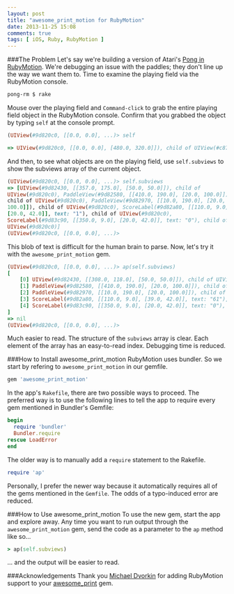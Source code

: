 ```yaml
---
layout: post
title: "awesome_print_motion for RubyMotion"
date: 2013-11-25 15:08
comments: true
tags: [ iOS, Ruby, RubyMotion ]
---
```

###The Problem
Let's say we're building a version of Atari's [Pong in RubyMotion](/blog/2013/02/26/atari-pong-rubymotion-objective-c/). We're debugging an issue with the paddles; they don't line up the way we want them to. Time to examine the playing field via the RubyMotion console.

```bash
pong-rm $ rake
```

Mouse over the playing field and `Command-click` to grab the entire playing field object in the RubyMotion console. Confirm that you grabbed the object by typing `self` at the console prompt.

```ruby
(UIView(#9d820c0, [[0.0, 0.0], ...)> self

=> UIView(#9d820c0, [[0.0, 0.0], [480.0, 320.0]]), child of UIView(#c876920)
```

And then, to see what objects are on the playing field, use
`self.subviews` to show the subviews array of the current object.

```ruby
(UIView(#9d820c0, [[0.0, 0.0], ...)> self.subviews
=> [UIView(#9d82430, [[357.0, 175.0], [50.0, 50.0]]), child of
UIView(#9d820c0), PaddleView(#9d82580, [[410.0, 190.0], [20.0, 100.0]]),
child of UIView(#9d820c0), PaddleView(#9d82970, [[10.0, 190.0], [20.0,
100.0]]), child of UIView(#9d820c0), ScoreLabel(#9d82a80, [[110.0, 9.0],
[20.0, 42.0]], text: "1"), child of UIView(#9d820c0),
ScoreLabel(#9d83c90, [[350.0, 9.0], [20.0, 42.0]], text: "0"), child of
UIView(#9d820c0)]
(UIView(#9d820c0, [[0.0, 0.0], ...)>
```

This blob of text is difficult for the human brain to parse. Now, let's try it with the `awesome_print_motion` gem.

<!--more-->

```ruby
(UIView(#9d820c0, [[0.0, 0.0], ...)> ap(self.subviews)
[
    [0] UIView(#9d82430, [[308.0, 118.0], [50.0, 50.0]]), child of UIView(#9d820c0),
    [1] PaddleView(#9d82580, [[410.0, 190.0], [20.0, 100.0]]), child of UIView(#9d820c0),
    [2] PaddleView(#9d82970, [[10.0, 190.0], [20.0, 100.0]]), child of UIView(#9d820c0),
    [3] ScoreLabel(#9d82a80, [[110.0, 9.0], [39.0, 42.0]], text: "61"), child of UIView(#9d820c0),
    [4] ScoreLabel(#9d83c90, [[350.0, 9.0], [20.0, 42.0]], text: "0"), child of UIView(#9d820c0)
]
=> nil
(UIView(#9d820c0, [[0.0, 0.0], ...)>

```

Much easier to read. The structure of the `subviews` array is clear. Each element of the array has an easy-to-read index. Debugging time is reduced.

###How to Install awesome_print_motion
RubyMotion uses bundler. So we start by refering to `awesome_print_motion` in our gemfile.

```ruby
gem 'awesome_print_motion'
```

In the app's `Rakefile`, there are two possible ways to proceed. The preferred way is to use the following lines to tell the app to require every gem mentioned in Bundler's Gemfile:

```ruby
begin
  require 'bundler'
  Bundler.require
rescue LoadError
end
```

The older way is to manually add a `require` statement to the Rakefile.

```ruby
require 'ap'
```
Personally, I prefer the newer way because it automatically
requires all of the gems mentioned in the `Gemfile`. The odds of a
typo-induced error are reduced.

###How to Use awesome_print_motion
To use the new gem, start the app and explore away. Any time you want to
run output through the `awesome_print_motion` gem, send the code as a
parameter to the `ap` method like so...

```ruby
> ap(self.subviews)
```
... and the output will be easier to read.

###Acknowledgements
Thank you [Michael Dvorkin](http://www.dvorkin.net/) for adding RubyMotion support to your [awesome_print](http://rubygems.org/gems/awesome_print) gem.
